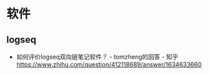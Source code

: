 # 软件
## logseq
- 如何评价logseq双向链笔记软件？ - tomzheng的回答 - 知乎
  https://www.zhihu.com/question/412118689/answer/1634633660